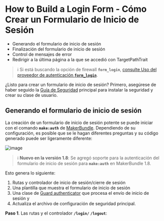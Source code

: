 
# How to Build a Login Form - Cómo Crear un Formulario de Inicio de Sesión

* Generando el formulario de inicio de sesión
* Finalización del formulario de inicio de sesión
* Control de mensajes de error
* Redirigir a la última página a la que se accedió con TargetPathTrait

> ℹ️ Si está buscando la opción de firewall **`form_login`**, [consulte Uso del proveedor de autenticación **`form_login`**](https://symfony.com/doc/current/security/form_login.html).

¿Listo para crear un formulario de inicio de sesión? Primero, asegúrese de haber seguido la [Guía de Seguridad](https://symfony.com/doc/current/security.html) principal para instalar la seguridad y crear su clase de usuario.

## Generando el formulario de inicio de sesión

La creación de un formulario de inicio de sesión potente se puede iniciar con el comando **`make:auth`** de [MakerBundle](https://symfony.com/doc/current/bundles/SymfonyMakerBundle/index.html). Dependiendo de su configuración, es posible que se le hagan diferentes preguntas y su código generado puede ser ligeramente diferente:

![image](https://user-images.githubusercontent.com/23094588/127173438-3d2c5a7a-46ce-4805-874d-f87fabf8b420.png)

> ℹ️ **Nuevo en la versión 1.8**: Se agregó soporte para la autenticación del formulario de inicio de sesión para **`make:auth`** en MakerBundle 1.8.

Esto genera lo siguiente: 

1) Rutas y controlador de inicio de sesión/cierre de sesión
2) Una plantilla que muestra el formulario de inicio de sesión
3) Una clase de [Guard authenticator](https://symfony.com/doc/current/security/guard_authentication.html) que procesa el envío de inicio de sesión y 
4) Actualiza el archivo de configuración de seguridad principal.

**Paso 1**. Las rutas y el controlador **`/login/`** **`/logout`**:
